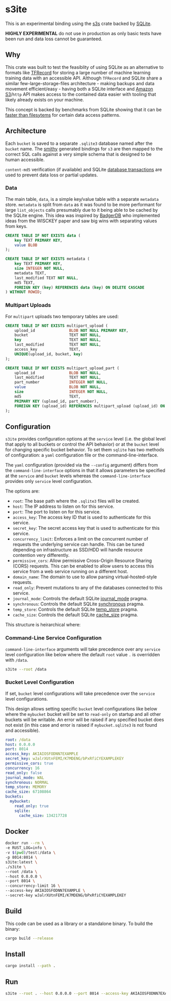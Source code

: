 # s3ite

This is an experimental binding using the [s3s](https://crates.io/crates/s3s) crate backed by [SQLite](https://www.sqlite.org).

**HIGHLY EXPERIMENTAL** do not use in production as only basic tests have been run and data loss cannot be guaranteed.

## Why

This crate was built to test the feasiblity of using SQLite as an alternative to formats like [TFRecord](https://www.tensorflow.org/tutorials/load_data/tfrecord) for storing a large number of machine learning training data with an accessible API. Although `TFRecord` and SQLite share a similar few-large-storage-files architecture - making backups and data movement efficient/easy - having both a SQLite interface and [Amazon S3](https://aws.amazon.com/s3/)/`http` API makes access to the contained data easier with tooling that likely already exists on your machine.

This concept is backed by benchmarks from SQLite showing that it can be [faster than filesytems](https://www.sqlite.org/fasterthanfs.html) for certain data access patterns.

## Architecture

Each `bucket` is saved to a separate `.sqlite3` database named after the `bucket` name. The [smithy](https://github.com/awslabs/smithy) generated bindings for `s3` are then mapped to the correct SQL calls against a very simple schema that is designed to be human accessible.

`content-md5` verification (if available) and SQLite [database transactions](https://sqlite.org/transactional.html) are used to prevent data loss or partial updates.

### Data

The main table, `data`, is a simple key/value table with a separate `metadata` store. `metadata` is split from `data` as it was found to be more performant for large `list_objects` calls presumably due to it being able to be cached by the SQLite engine. This idea was inspired by [BadgerDB](https://github.com/outcaste-io/badger) who implemented ideas from the WISCKEY paper and saw big wins with separating values from keys.

```sql
CREATE TABLE IF NOT EXISTS data (
    key TEXT PRIMARY KEY,
    value BLOB
);

CREATE TABLE IF NOT EXISTS metadata (
    key TEXT PRIMARY KEY,
    size INTEGER NOT NULL,
    metadata TEXT,
    last_modified TEXT NOT NULL,
    md5 TEXT,
    FOREIGN KEY (key) REFERENCES data (key) ON DELETE CASCADE
) WITHOUT ROWID;
```

### Multipart Uploads

For `multipart` uploads two temporary tables are used:

```sql
CREATE TABLE IF NOT EXISTS multipart_upload (
    upload_id               BLOB NOT NULL PRIMARY KEY,
    bucket                  TEXT NOT NULL,
    key                     TEXT NOT NULL,
    last_modified           TEXT NOT NULL,
    access_key              TEXT,
    UNIQUE(upload_id, bucket, key)
);

CREATE TABLE IF NOT EXISTS multipart_upload_part (
    upload_id               BLOB NOT NULL,
    last_modified           TEXT NOT NULL,
    part_number             INTEGER NOT NULL,
    value                   BLOB NOT NULL,
    size                    INTEGER NOT NULL,
    md5                     TEXT,
    PRIMARY KEY (upload_id, part_number),
    FOREIGN KEY (upload_id) REFERENCES multipart_upload (upload_id) ON DELETE CASCADE
);
```

## Configuration

`s3ite` provides configuration options at the `service` level (i.e. the global level that apply to all buckets or control the API behavior) or at the `bucket` level for changing specific bucket behavior. To set them `sqlite` has two methods of configuration: a `yaml` configuration file or the command-line-interface.

The `yaml` configuration (provided via the `--config` argument) differs from the `command-line-interface` options in that it allows parameters be specified at the `service` and `bucket` levels whereas the `command-line-interface` provides only `service` level configuration.

The options are:

- `root`: The base path where the `.sqlite3` files will be created.
- `host`: The IP address to listen on for this service.
- `port`: The port to listen on for this service.
- `access_key`: The access key ID that is used to authenticate for this service.
- `secret_key`: The secret access key that is used to authenticate for this service.
- `concurrency_limit`: Enforces a limit on the concurrent number of requests the underlying service can handle. This can be tuned depending on infrastructure as SSD/HDD will handle resource contention very differently.
- `permissive_cors`: Allow permissive Cross-Origin Resource Sharing (CORS) requests. This can be enabled to allow users to access this service from a web service running on a different host.
- `domain_name`: The domain to use to allow parsing virtual-hosted-style requests.
- `read_only`: Prevent mutations to any of the databases connected to this service.
- `journal_mode`: Controls the default SQLite [journal_mode](https://www.sqlite.org/pragma.html#pragma_journal_mode) pragma.
- `synchronous`: Controls the default SQLite [synchronous](https://www.sqlite.org/pragma.html#pragma_synchronous) pragma.
- `temp_store`: Controls the default SQLite [temp_store](https://www.sqlite.org/pragma.html#pragma_temp_store) pragma.
- `cache_size`: Controls the default SQLite [cache_size](https://www.sqlite.org/pragma.html#pragma_cache_size) pragma.

This structure is heirarchical where:

### Command-Line Service Configuration

`command-line-interface` arguments will take precedence over any `service` level configuration like below where the default `root` value `.` is overridden with `/data`.

```bash
s3ite --root /data
```

### Bucket Level Configuration

If set, `bucket` level configurations will take precedence over the `service` level configurations.

This design allows setting specific `bucket` level configurations like below where the `mybucket` bucket will be set to `read-only` on startup and all other buckets will be writable. An error will be raised if any specified bucket does not exist (in this case and error is raised if `mybucket.sqlite3` is not found and accessible).

```yaml
root: /data
host: 0.0.0.0
port: 8014
access_key: AKIAIOSFODNN7EXAMPLE
secret_key: wJalrXUtnFEMI/K7MDENG/bPxRfiCYEXAMPLEKEY
permissive_cors: true
concurrency: 16
read_only: false
journal_mode: WAL
synchronous: NORMAL
temp_store: MEMORY
cache_size: 67108864
buckets:
  mybucket:
    read_only: true
    sqlite:
      cache_size: 134217728
```

## Docker

```bash
docker run --rm \
-e RUST_LOG=info \
-v $(pwd)/test:/data \
-p 8014:8014 \
s3ite:latest \
./s3ite \
--root /data \
--host 0.0.0.0 \
--port 8014 \
--concurrency-limit 16 \
--access-key AKIAIOSFODNN7EXAMPLE \
--secret-key wJalrXUtnFEMI/K7MDENG/bPxRfiCYEXAMPLEKEY
```


## Build

This code can be used as a library or a standalone binary. To build the binary:

```bash
cargo build --release
```

## Install

```bash
cargo install --path .
```

## Run

```bash
s3ite --root . --host 0.0.0.0 --port 8014 --access-key AKIAIOSFODNN7EXAMPLE --secret-key wJalrXUtnFEMI/K7MDENG/bPxRfiCYEXAMPLEKEY
```

